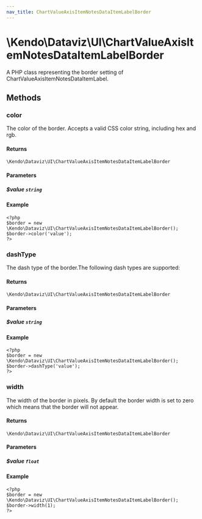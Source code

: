 ```yaml
---
nav_title: ChartValueAxisItemNotesDataItemLabelBorder
---
```


# \Kendo\Dataviz\UI\ChartValueAxisItemNotesDataItemLabelBorder

A PHP class representing the border setting of ChartValueAxisItemNotesDataItemLabel.


## Methods

### color
The color of the border. Accepts a valid CSS color string, including hex and rgb.

#### Returns
`\Kendo\Dataviz\UI\ChartValueAxisItemNotesDataItemLabelBorder`

#### Parameters

##### $value `string`



#### Example 
    <?php
    $border = new \Kendo\Dataviz\UI\ChartValueAxisItemNotesDataItemLabelBorder();
    $border->color('value');
    ?>

### dashType
The dash type of the border.The following dash types are supported:

#### Returns
`\Kendo\Dataviz\UI\ChartValueAxisItemNotesDataItemLabelBorder`

#### Parameters

##### $value `string`



#### Example 
    <?php
    $border = new \Kendo\Dataviz\UI\ChartValueAxisItemNotesDataItemLabelBorder();
    $border->dashType('value');
    ?>

### width
The width of the border in pixels. By default the border width is set to zero which means that the border will not appear.

#### Returns
`\Kendo\Dataviz\UI\ChartValueAxisItemNotesDataItemLabelBorder`

#### Parameters

##### $value `float`



#### Example 
    <?php
    $border = new \Kendo\Dataviz\UI\ChartValueAxisItemNotesDataItemLabelBorder();
    $border->width(1);
    ?>


